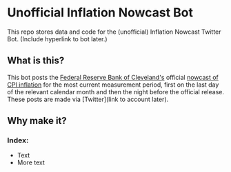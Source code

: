 # Unofficial Inflation Nowcast Bot
This repo stores data and code for the (unofficial) Inflation Nowcast Twitter Bot. (Include hyperlink to bot later.)

## What is this?
This bot posts the [Federal Reserve Bank of Cleveland's](https://www.clevelandfed.org/) official [nowcast of CPI inflation](https://www.clevelandfed.org/indicators-and-data/inflation-nowcasting) for the most current measurement period, first on the last day of the relevant calendar month and then the night before the official release. These posts are made via [Twitter](link to account later).

## Why make it?

### Index:
* Text
* More text

